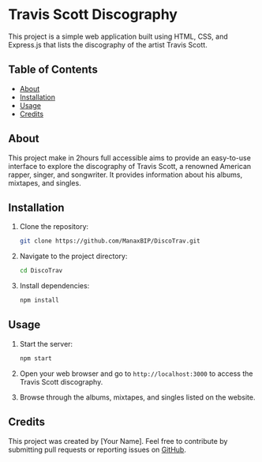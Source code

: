 # Travis Scott Discography

This project is a simple web application built using HTML, CSS, and Express.js that lists the discography of the artist Travis Scott.

## Table of Contents

- [About](#about)
- [Installation](#installation)
- [Usage](#usage)
- [Credits](#credits)

## About

This project make in 2hours full accessible aims to provide an easy-to-use interface to explore the discography of Travis Scott, a renowned American rapper, singer, and songwriter. It provides information about his albums, mixtapes, and singles.

## Installation

1. Clone the repository:

    ```bash
    git clone https://github.com/ManaxBIP/DiscoTrav.git
    ```

2. Navigate to the project directory:

    ```bash
    cd DiscoTrav
    ```

3. Install dependencies:

    ```bash
    npm install
    ```

## Usage

1. Start the server:

    ```bash
    npm start
    ```

2. Open your web browser and go to `http://localhost:3000` to access the Travis Scott discography.

3. Browse through the albums, mixtapes, and singles listed on the website.

## Credits

This project was created by [Your Name]. Feel free to contribute by submitting pull requests or reporting issues on [GitHub](https://github.com/yourusername/travis-scott-discography).
